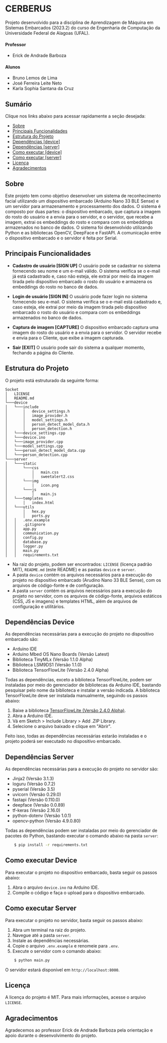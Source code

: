 # CERBERUS

Projeto desenvolvido para a disciplina de Aprendizagem de Máquina em Sistemas Embarcados (2023.2) do curso de Engenharia de Computação da Universidade Federal de Alagoas (UFAL).

#### Professor
- Erick de Andrade Barboza

#### Alunos 
- Bruno Lemos de Lima
- José Ferreira Leite Neto
- Karla Sophia Santana da Cruz

## Sumário

Clique nos links abaixo para acessar rapidamente a seção desejada:

- [Sobre](#sobre)
- [Principais Funcionalidades](#principais-funcionalidades)
- [Estrutura do Projeto](#estrutura-do-projeto)
- [Dependências [device]](#dependências-device)
- [Dependências [server]](#dependências-server)
- [Como executar [device]](#como-executar-device)
- [Como executar [server]](#como-executar-server)
- [Licença](#licença)
- [Agradecimentos](#agradecimentos)

## Sobre
Este projeto tem como objetivo desenvolver um sistema de reconhecimento facial utilizando um dispositivo embarcado (Arduino Nano 33 BLE Sense) e um servidor para armazenamento e processamento dos dados. O sistema é composto por duas partes: o dispositivo embarcado, que captura a imagem do rosto do usuário e a envia para o servidor, e o servidor, que recebe a imagem, extrai os embeddings do rosto e compara com os embeddings armazenados no banco de dados. O sistema foi desenvolvido utilizando Python e as bibliotecas OpenCV, DeepFace e FastAPI. A comunicação entre o dispositivo embarcado e o servidor é feita por Serial.

## Principais Funcionalidades

- **Cadastro de usuário [SIGN UP]**
  O usuário pode se cadastrar no sistema fornecendo seu nome e um e-mail válido. O sistema verifica se o e-mail já está cadastrado e, caso não esteja, ele extrai por meio da imagem tirada pelo dispositivo embarcado o rosto do usuário e armazena os embeddings do rosto no banco de dados.

- **Login de usuário [SIGN IN]**
  O usuário pode fazer login no sistema fornecendo seu e-mail. O sistema verifica se o e-mail está cadastrado e, caso esteja, ele extrai por meio da imagem tirada pelo dispositivo embarcado o rosto do usuário e compara com os embeddings armazenados no banco de dados.

- **Captura de imagem [CAPTURE]**
  O dispositivo embarcado captura uma imagem do rosto do usuário e a envia para o servidor. O servidor recebe e envia para o Cliente, que exibe a imagem capturada.

- **Sair [EXIT]**
  O usuário pode sair do sistema a qualquer momento, fechando a página do Cliente.

## Estrutura do Projeto

O projeto está estruturado da seguinte forma:

```
Socket
│   LICENSE
│   README.md
└───device
│   └───include
│       │   device_settings.h
│       │   image_provider.h
│       │   model_settings.h
│       │   person_detect_model_data.h
│       │   person_detection.h
│   └───device_settings.cpp
│   └───device.ino
│   └───image_provider.cpp
│   └───model_settings.cpp
│   └───person_detect_model_data.cpp
│   └───person_detection.cpp
└───server
│   └───static
│       └───css
│           │   main.css
│           │   sweetalert2.css
│       └───img
│           │   icon.png
│       └───js
│           │   main.js
│   └───templates
│       │   index.html
│   └───utils
│       │   hex.py
│       │   ports.py
│   │   .env.example
│   │   .gitignore
│   │   app.py
│   │   communication.py
│   │   config.py
│   │   database.py
│   │   logger.py
│   │   main.py
│   │   requirements.txt
```

- Na raiz do projeto, podem ser encontrados: ``LICENSE`` (licença padrão MIT), ``README.md`` (este README) e as pastas ``device`` e ``server``.
- A pasta ``device`` contém os arquivos necessários para a execução do projeto no dispositivo embarcado (Arudino Nano 33 BLE Sense), com os arquivos de código-fonte e de configuração.
- A pasta ``server`` contém os arquivos necessários para a execução do projeto no servidor, com os arquivos de código-fonte, arquivos estáticos (CSS, JS e imagens) e templates HTML, além de arquivos de configuração e utilitários.

## Dependências Device

As dependências necessárias para a execução do projeto no dispositivo embarcado são: 

- Arduino IDE
- Arduino Mbed OS Nano Boards (Versão Latest)
- Biblioteca TinyMLx (Versão 1.1.0 Alpha)
- Biblioteca LSM9DS1 (Versão 1.1.0)
- Biblioteca TensorFlowLite (Versão 2.4.0 Alpha)

Todas as dependências, exceto a biblioteca TensorFlowLite, podem ser instaladas por meio do gerenciador de bibliotecas da Arduino IDE, bastando pesquisar pelo nome da biblioteca e instalar a versão indicada. A biblioteca TensorFlowLite deve ser instalada manualmente, seguindo os passos abaixo:

1. Baixe a biblioteca [TensorFlowLite (Versão 2.4.0 Alpha)](https://downloads.arduino.cc/libraries/github.com/bcmi-labs/Arduino_TensorFlowLite-2.4.0-ALPHA.zip).
2. Abra a Arduino IDE.
3. Vá em Sketch > Include Library > Add .ZIP Library.
4. Selecione o arquivo baixado e clique em "Abrir".

Feito isso, todas as dependências necessárias estarão instaladas e o projeto poderá ser executado no dispositivo embarcado.

## Dependências Server

As dependências necessárias para a execução do projeto no servidor são:

- Jinja2 (Versão 3.1.3)
- loguru (Versão 0.7.2)
- pyserial (Versão 3.5)
- uvicorn (Versão 0.29.0)
- fastapi (Versão 0.110.0)
- deepface (Versão 0.0.89)
- tf-keras (Versão 2.16.0)
- python-dotenv (Versão 1.0.1)
- opencv-python (Versão 4.9.0.80)

Todas as dependências podem ser instaladas por meio do gerenciador de pacotes do Python, bastando executar o comando abaixo na pasta ``server``:

```bash
    $ pip install -r requirements.txt
```

## Como executar Device

Para executar o projeto no dispositivo embarcado, basta seguir os passos abaixo:

1. Abra o arquivo ``device.ino`` na Arduino IDE.
2. Compile o código e faça o upload para o dispositivo embarcado.

## Como executar Server

Para executar o projeto no servidor, basta seguir os passos abaixo:

1. Abra um terminal na raiz do projeto.
2. Navegue até a pasta ``server``.
3. Instale as dependências necessárias.
4. Copie o arquivo ``.env.example`` e renomeie para ``.env``.
5. Execute o servidor com o comando abaixo:

```bash
    $ python main.py
```

O servidor estará disponível em ``http://localhost:8000``.

## Licença
A licença do projeto é MIT. Para mais informações, acesse o arquivo ``LICENSE``.

## Agradecimentos
Agradecemos ao professor Erick de Andrade Barboza pela orientação e apoio durante o desenvolvimento do projeto.